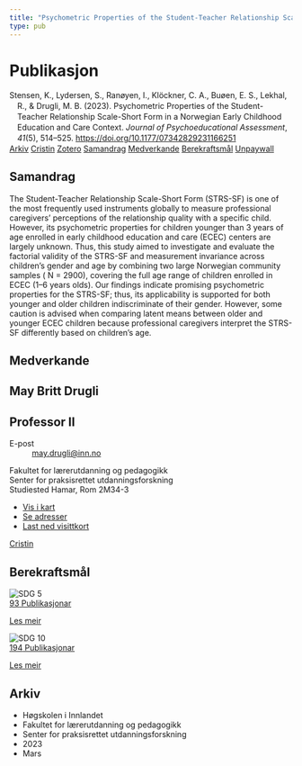 ```yaml
---
title: "Psychometric Properties of the Student-Teacher Relationship Scale-Short Form in a Norwegian Early Childhood Education and Care Context"
type: pub
---
```

<h1>Publikasjon</h1>
<article id="csl-bib-container-XA5BJJFY" class="csl-bib-container">
  <div class="csl-bib-body" style="line-height: 1.35; padding-left: 1em; text-indent:-1em;">
  <div class="csl-entry">Stensen, K., Lydersen, S., Ran&#xF8;yen, I., Kl&#xF6;ckner, C. A., Bu&#xF8;en, E. S., Lekhal, R., &amp; Drugli, M. B. (2023). Psychometric Properties of the Student-Teacher Relationship Scale-Short Form in a Norwegian Early Childhood Education and Care Context. <i>Journal of Psychoeducational Assessment</i>, <i>41</i>(5), 514&#x2013;525. <a href="https://doi.org/10.1177/07342829231166251">https://doi.org/10.1177/07342829231166251</a></div>
</div>
  <div class="csl-bib-buttons">
    <a href="#taxonomy-article-XA5BJJFY" class="csl-bib-button">Arkiv</a>
    <a href="https://app.cristin.no/results/show.jsf?id=2138226" alt="Cristin URL" class="csl-bib-button">Cristin</a>
    <a href="http://zotero.org/groups/5022929/items/XA5BJJFY" alt="Zotero URL" class="csl-bib-button">Zotero</a>
    <a href="#abstract-article-XA5BJJFY" class="csl-bib-button">Samandrag</a>
    <a href="#contributors-article-XA5BJJFY" class="csl-bib-button">Medverkande</a>
    <a href="#sdg-article-XA5BJJFY" class="csl-bib-button">Berekraftsmål</a>
    <a href="https://journals.sagepub.com/doi/pdf/10.1177/07342829231166251" class="csl-bib-button">Unpaywall</a>
  </div>
  <div id="csl-bib-meta-container-XA5BJJFY"></div>
</article>
<div id="csl-bib-meta-XA5BJJFY" class="csl-bib-meta">
  <article id="abstract-article-XA5BJJFY" class="abstract-article">
    <h1>Samandrag</h1>
    The Student-Teacher Relationship Scale-Short Form (STRS-SF) is one of the most frequently used instruments globally to measure professional caregivers’ perceptions of the relationship quality with a specific child. However, its psychometric properties for children younger than 3 years of age enrolled in early childhood education and care (ECEC) centers are largely unknown. Thus, this study aimed to investigate and evaluate the factorial validity of the STRS-SF and measurement invariance across children’s gender and age by combining two large Norwegian community samples ( N = 2900), covering the full age range of children enrolled in ECEC (1–6 years olds). Our findings indicate promising psychometric properties for the STRS-SF; thus, its applicability is supported for both younger and older children indiscriminate of their gender. However, some caution is advised when comparing latent means between older and younger ECEC children because professional caregivers interpret the STRS-SF differently based on children’s age.
  </article>
  <article id="contributors-article-XA5BJJFY" class="contributors-article">
    <h1>Medverkande</h1>
    <div class="personas">
<div class="vrtx-hinn-person-card">
<div class="photo">
<i class="lar la-user-circle missing-person"></i>
</div>
<div class="info">
<hgroup><h1>May Britt Drugli</h1>
<h2>Professor II</h2>
</hgroup><dl>
<dt>E-post</dt>
<dd>
<a href="mailto:may.drugli@inn.no">may.drugli@inn.no</a>
</dd>
</dl>
<p>
Fakultet for lærerutdanning og pedagogikk<br>
Senter for praksisrettet utdanningsforskning<br>
Studiested Hamar,
Rom 2M34-3
</p>
<ul class="vrtx-hinn-links">
<li><a href="https://www.google.com/maps?q=60.79582,11.07304">Vis i kart</a></li>
<li><a href="https://www.inn.no/finn-en-ansatt/may-drugli.html#vrtx-hinn-addresses">Se adresser</a></li>
<li><a href="https://www.inn.no/finn-en-ansatt/may-drugli.html?vrtx=vcf">Last ned visittkort</a></li>
</ul>
</div>
</div>
<a href="https://app.cristin.no/persons/show.jsf?id=29493" alt="Cristin URL" class="personas-cristin">Cristin</a>
</div>
  </article>
  <article id="sdg-article-XA5BJJFY" class="sdg-article">
    <h1>Berekraftsmål</h1>
    <div class="sdg-container"><div id="sdg5" class="sdg">
<img src="{{< params subfolder >}}images/sdg/sdg05_no.png" class="image" alt="SDG 5">
<div class="sdg-overlay">
<a href="{{< params subfolder >}}no/archive/?sdg=5#archive" class="sdg-publication-count"><span>93</span> Publikasjonar</a>
<p><a href="https://www.fn.no/om-fn/fns-baerekraftsmaal/likestilling-mellom-kjoennene?lang=nno-NO" class="sdg-read-more">Les meir</a></p>
</div>
</div> <div id="sdg10" class="sdg">
<img src="{{< params subfolder >}}images/sdg/sdg10_no.png" class="image" alt="SDG 10">
<div class="sdg-overlay">
<a href="{{< params subfolder >}}no/archive/?sdg=10#archive" class="sdg-publication-count"><span>194</span> Publikasjonar</a>
<p><a href="https://www.fn.no/om-fn/fns-baerekraftsmaal/mindre-ulikhet?lang=nno-NO" class="sdg-read-more">Les meir</a></p>
</div>
</div></div>
  </article>
  <article id="taxonomy-article-XA5BJJFY" class="taxonomy-article">
    <h1>Arkiv</h1>
    <ul>
      <li>Høgskolen i Innlandet</li>
      <li>Fakultet for lærerutdanning og pedagogikk</li>
      <li>Senter for praksisrettet utdanningsforskning</li>
      <li>2023</li>
      <li>Mars</li>
    </ul>
  </article>
</div>
